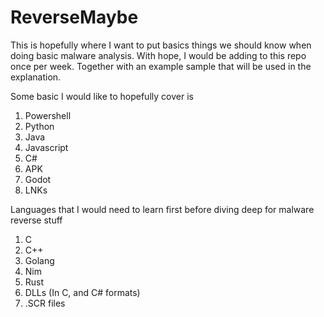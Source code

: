 # ReverseMaybe
This is hopefully where I want to put basics things we should know when doing basic malware analysis.
With hope, I would be adding to this repo once per week. Together with an example sample that will be used in the explanation.

Some basic I would like to hopefully cover is

1. Powershell
2. Python
3. Java
4. Javascript
5. C#
6. APK
7. Godot
8. LNKs

Languages that I would need to learn first before diving deep for malware reverse stuff
1. C 
2. C++
3. Golang
4. Nim
5. Rust
6. DLLs (In C, and C# formats)
7. .SCR files

